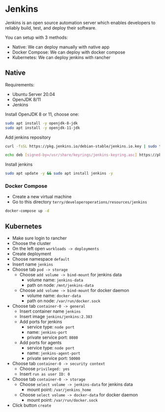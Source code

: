 # Jenkins

Jenkins is an open source automation server which enables developers to reliably build, test, and deploy their software.

You can setup with 3 methods:

- Native: We can deploy manually with native app
- Docker Compose: We can deploy with docker compose
- Kubernetes: We can deploy jenkins with rancher

## Native

Requirements:

- Ubuntu Server 20.04
- OpenJDK 8/11
- Jenkins

Install OpenJDK 8 or 11, choose one:

```bash
sudo apt install -y openjdk-8-jdk
sudo apt install -y openjdk-11-jdk
```

Add jenkins repository

```bash
curl -fsSL https://pkg.jenkins.io/debian-stable/jenkins.io.key | sudo tee /usr/share/keyrings/jenkins-keyring.asc &gt; /dev/null
```

```bash
echo deb [signed-by=/usr/share/keyrings/jenkins-keyring.asc] https://pkg.jenkins.io/debian-stable binary/ | sudo tee /etc/apt/sources.list.d/jenkins.list &gt; /dev/null
```

Install jenkins

```bash
sudo apt update -y && sudo apt install jenkins -y
```

### Docker Compose

- Create a new virtual machine
- Go to this directory `terry/developeroperations/resources/jenkins`

```bash
docker-compose up -d
```

## Kubernetes

- Make sure login to rancher
- Choose the cluster
- On the left open `workloads -> deployments`
- Create deployment
- Choose namespace `default`
- Insert name `jenkins`
- Choose tab `pod -> storage`
  - Choose `add volume -> bind-mount` for jenkins data
    - volume name: `jenkins-data`
    - path on node: `/mnt/jenkins-data`
  - Choose `add volume -> bind-mount` for docker daemon
    - volume name: `docker-data`
    - path on node: `/var/run/docker.sock`
- Choose tab `container-0 -> general`
  - Insert container name `jenkins`
  - Insert image `jenkins/jenkins:2.383`
  - Add ports for jenkins
    - service type: `node port`
    - name: `jenkins-port`
    - private service port: `8080`
  - Add ports for agents
    - service type: `node port`
    - name: `jenkins-agent-port`
    - private service port: `50000`
- Choose tab `container-0 -> security context`
  - Choose `privileged: yes`
  - Insert `run as user ID: 0`
- Choose tab `container-0 -> storage`
  - Choose `select volume -> jenkins-data` for jenkins data
    - mount point: `/var/jenkins_home`
  - Choose `select volume -> docker-data` for docker daemon
    - mount point: `/var/run/docker.sock`
- Click button `create`
